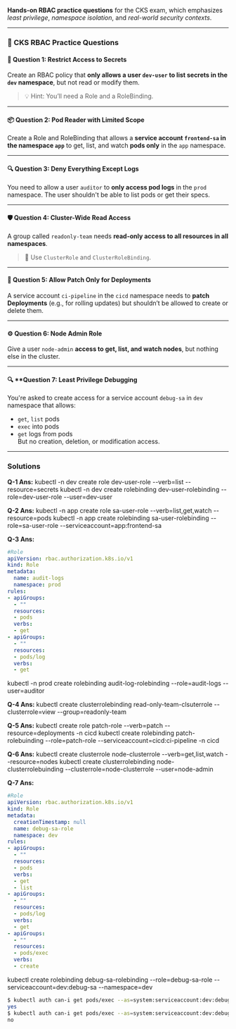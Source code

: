 **Hands-on RBAC practice questions** for the CKS exam, which emphasizes *least privilege*, *namespace isolation*, and *real-world security contexts*.

---

### 🧠 CKS RBAC Practice Questions

#### 🔐 **Question 1: Restrict Access to Secrets**
Create an RBAC policy that **only allows a user `dev-user` to list secrets in the `dev` namespace**, but not read or modify them.

> 💡 Hint: You’ll need a Role and a RoleBinding.

---

#### 📦 **Question 2: Pod Reader with Limited Scope**
Create a Role and RoleBinding that allows a **service account `frontend-sa` in the namespace `app`** to get, list, and watch **pods only** in the `app` namespace.

---

#### 🔍 **Question 3: Deny Everything Except Logs**
You need to allow a user `auditor` to **only access pod logs** in the `prod` namespace. The user shouldn't be able to list pods or get their specs.

---

#### 🛡️ **Question 4: Cluster-Wide Read Access**
A group called `readonly-team` needs **read-only access to all resources in all namespaces**.

> 🔁 Use `ClusterRole` and `ClusterRoleBinding`.

---

#### 🔧 **Question 5: Allow Patch Only for Deployments**
A service account `ci-pipeline` in the `cicd` namespace needs to **patch Deployments** (e.g., for rolling updates) but shouldn’t be allowed to create or delete them.

---

#### ⚙️ **Question 6: Node Admin Role**
Give a user `node-admin` **access to get, list, and watch nodes**, but nothing else in the cluster.

---

#### 🔍 **Question 7: **Least Privilege Debugging**
You're asked to create access for a service account `debug-sa` in `dev` namespace that allows:
- `get`, `list` pods  
- `exec` into pods  
- `get` logs from pods  
But no creation, deletion, or modification access.

---

### Solutions

**Q-1 Ans:**
kubectl -n dev create role dev-user-role --verb=list --resource=secrets
kubectl -n dev create rolebinding dev-user-rolebinding --role=dev-user-role --user=dev-user

**Q-2 Ans:**
kubectl -n app create role sa-user-role --verb=list,get,watch --resource=pods
kubectl -n app create rolebinding sa-user-rolebinding --role=sa-user-role --serviceaccount=app:frontend-sa

**Q-3 Ans:**
```yaml
#Role
apiVersion: rbac.authorization.k8s.io/v1
kind: Role
metadata:
  name: audit-logs
  namespace: prod
rules:
- apiGroups:
  - ""
  resources:
  - pods
  verbs:
  - get
- apiGroups:
  - ""
  resources:
  - pods/log
  verbs:
  - get
```
kubectl -n prod create rolebinding audit-log-rolebinding --role=audit-logs --user=auditor

**Q-4 Ans:**
kubectl create clusterrolebinding read-only-team-clsuterrole --clusterrole=view --group=readonly-team

**Q-5 Ans:**
kubectl create role patch-role --verb=patch --resource=deployments -n cicd
kubectl create rolebinding patch-rolebuinding --role=patch-role --serviceaccount=cicd:ci-pipeline -n cicd

**Q-6 Ans:**
kubectl create clusterrole node-clusterrole --verb=get,list,watch --resource=nodes
kubectl create clusterrolebinding node-clusterrolebuinding --clusterrole=node-clusterrole --user=node-admin

**Q-7 Ans:**
```yaml
#Role
apiVersion: rbac.authorization.k8s.io/v1
kind: Role
metadata:
  creationTimestamp: null
  name: debug-sa-role
  namespace: dev
rules:
- apiGroups:
  - ""
  resources:
  - pods
  verbs:
  - get
  - list
- apiGroups:
  - ""
  resources:
  - pods/log
  verbs:
  - get
- apiGroups:
  - ""
  resources:
  - pods/exec
  verbs:
  - create
```
kubectl create rolebinding debug-sa-rolebinding --role=debug-sa-role --serviceaccount=dev:debug-sa --namespace=dev
```bash
$ kubectl auth can-i get pods/exec --as=system:serviceaccount:dev:debug-sa -n dev   
yes
$ kubectl auth can-i get pods/exec --as=system:serviceaccount:dev:debug-sa -n prod
no
```